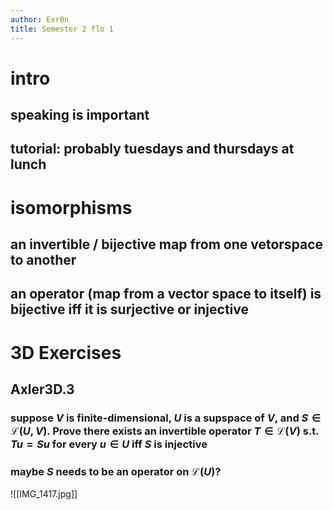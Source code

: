 ```yaml
---
author: Exr0n
title: Semester 2 flo 1
---
```


# intro

## speaking is important

## tutorial: probably tuesdays and thursdays at lunch

# isomorphisms

## an invertible / bijective map from one vetorspace to another

## an operator (map from a vector space to itself) is bijective iff it is surjective or injective

# 3D Exercises

## Axler3D.3

### suppose $V$ is finite-dimensional, $U$ is a supspace of $V$, and $S \in \mathcal L(U, V)$. Prove there exists an invertible operator $T \in \mathcal L(V)$ s.t. $Tu = Su$ for every $u \in U$ iff $S$ is injective

### maybe $S$ needs to be an operator on $\mathcal L(U)$?

![[IMG_1417.jpg]]